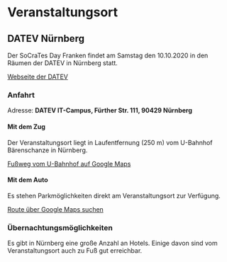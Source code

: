 # Veranstaltungsort

## DATEV Nürnberg

Der SoCraTes Day Franken findet am Samstag den 10.10.2020 in den Räumen der DATEV in Nürnberg statt.

<a href="https://www.datev.de/" target="_blank">Webseite der DATEV</a>

### Anfahrt

Adresse: **DATEV IT-Campus, Fürther Str. 111, 90429 Nürnberg**

#### Mit dem Zug

Der Veranstaltungsort liegt in Laufentfernung (250 m) vom U-Bahnhof Bärenschanze in Nürnberg.

<a href="https://www.google.de/maps/dir/B%C3%A4renschanze,+N%C3%BCrnberg/DATEV+IT-Campus,+F%C3%BCrther+Str.+111,+90429+N%C3%BCrnberg/@49.4531175,11.0475707,18z/data=!3m1!4b1!4m14!4m13!1m5!1m1!1s0x479f56576bde7c17:0x35f7df04faf80b1e!2m2!1d11.0510265!2d49.4523843!1m5!1m1!1s0x479f5659757a82b1:0x9ce3e8a11e7136c7!2m2!1d11.046309!2d49.4533143!3e2" target="_blank">Fußweg vom U-Bahnhof auf Google Maps</a>

#### Mit dem Auto

Es stehen Parkmöglichkeiten direkt am Veranstaltungsort zur Verfügung.

<a href="https://www.google.de/maps/dir//DATEV+IT-Campus,+F%C3%BCrther+Str.+111,+90429+N%C3%BCrnberg/@49.453293,10.9760978,12z/data=!4m9!4m8!1m0!1m5!1m1!1s0x479f5659757a82b1:0x9ce3e8a11e7136c7!2m2!1d11.046309!2d49.4533143!3e0" target="_blank">Route über Google Maps suchen</a>

### Übernachtungsmöglichkeiten

Es gibt in Nürnberg eine große Anzahl an Hotels. Einige davon sind vom Veranstaltungsort auch zu Fuß gut erreichbar.
